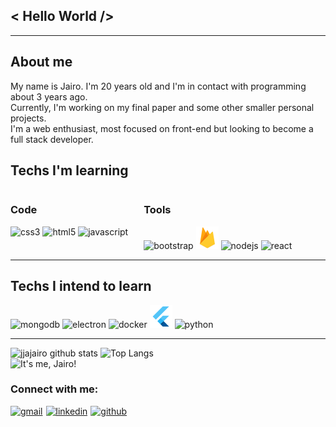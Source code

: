 ## < Hello World />

---

## About me

My name is Jairo. I'm 20 years old and I'm in contact with programming about 3 years ago. <br/> Currently, I'm working on my final paper and some other smaller personal projects. <br/> I'm a web enthusiast, most focused on front-end but looking to become a full stack developer. <br/>

## Techs I'm learning

<div style="display: flex;">

<div style="margin-right: 25px;">

### Code

<img alt="css3" src="https://icongr.am/devicon/css3-original.svg?size=36&color=currentColor" style="max-width:100%;"/>
<img alt="html5" src="https://icongr.am/devicon/html5-original.svg?size=36&color=currentColor" style="max-width:100%;"/>
<img alt="javascript" src="https://icongr.am/devicon/javascript-original.svg?size=36&color=currentColor" style="max-width:100%;"/>

</div>

<div>

### Tools

<img alt="bootstrap" src="https://icongr.am/devicon/bootstrap-plain.svg?size=36&color=8d30d9" style="max-width:100%;"/>
<img alt="firebase" width="36px" src="https://raw.githubusercontent.com/github/explore/80688e429a7d4ef2fca1e82350fe8e3517d3494d/topics/firebase/firebase.png" style="max-width:100%;"/>  
<img alt="nodejs" src="https://icongr.am/devicon/nodejs-original.svg?size=36&color=currentColor" style="max-width:100%;"/>
<img alt="react" src="https://icongr.am/devicon/react-original.svg?size=36&color=currentColor" style="max-width:100%;"/>

</div>

</div>

---

## Techs I intend to learn

<div>

<img alt="mongodb" src="https://icongr.am/devicon/mongodb-original.svg?size=36&color=currentColor" style="max-width:100%;"/>

<img alt="electron" src="https://icongr.am/devicon/electron-original.svg?size=36&color=currentColor" style="max-width:100%;"/>

<img alt="docker" src="https://icongr.am/devicon/docker-original.svg?size=36&color=currentColor" style="max-width:100%;"/>

<img alt="flutter" width="36px" src="https://raw.githubusercontent.com/github/explore/80688e429a7d4ef2fca1e82350fe8e3517d3494d/topics/flutter/flutter.png" style="max-width:100%;"/>

<img alt="python" src="https://icongr.am/devicon/python-original.svg?size=36&color=currentColor" style="max-width:100%;"/>

</div>

---

![jjajairo github stats](https://github-readme-stats.vercel.app/api?username=jjajairo&show_icons=true&theme=tokyonight) ![Top Langs](https://github-readme-stats.vercel.app/api/top-langs/?username=jjajairo&layout=compact&theme=tokyonight) <br/> <img src="https://komarev.com/ghpvc/?username=jjajairo&label=Visualiza%C3%A7%C3%B5es&color=gray&style=flat" alt="It's me, Jairo!" />

### Connect with me:

<!-- <a  href="https://www.linkedin.com/in/jairo-caetano-junior/" target="_blank">
  <img alt="gmail" src="https://icongr.am/material/linkedin.svg?size=36&color=currentColor" style="max-width:100%;"/>
</a>
<a  href="mailto:jairojunior841@gmail.com" target="_blank">
  <img alt="gmail" src="https://icongr.am/material/gmail.svg?size=36&color=currentColor" style="max-width:100%;"/>
</a> -->

<!-- <a  href="https://twitter.com/jja_jairo" target="_blank">
  <img alt="gmail" src="https://img.shields.io/twitter/follow/jja_jairo?style=social" style="max-width:100%;"/>
</a> -->

<div style="display: flex; flex-wrap: wrap;">

<a  href="mailto:jairojunior841@gmail.com" target="_blank" style="margin-right: 5px;">
  <img alt="gmail" src="https://img.shields.io/badge/-jairojunior841@gmail-red?style=flat-square&logo=Gmail&logoColor=white"/>
</a>

<a  href="https://www.linkedin.com/in/jairo-caetano-junior/" target="_blank" style="margin-right: 5px;">
  <img alt="linkedin" src="https://img.shields.io/badge/-Jairo_Caetano_Junior-blue?style=flat-square&logo=Linkedin&logoColor=white"/>
</a>

<a  href="https://github.com/jjajairo" target="_blank">
  <img alt="github" src="https://img.shields.io/github/followers/jjajairo?label=follow&style=social" style="max-width:100%;"/>
</a>

</div>

